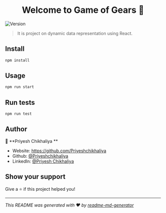 <h1 align="center">Welcome to Game of Gears  👋</h1>
<p>
  <img alt="Version" src="https://img.shields.io/badge/version-0.1.0-blue.svg?cacheSeconds=2592000" />
</p>

> It is project on dynamic data representation using React.

## Install

```sh
npm install
```

## Usage

```sh
npm run start
```

## Run tests

```sh
npm run test
```

## Author

👤 **Priyesh Chikhaliya **

* Website: https://github.com/Priyeshchikhaliya
* Github: [@Priyeshchikhaliya](https://github.com/Priyeshchikhaliya)
* LinkedIn: [@Priyesh Chikhaliya ](https://www.linkedin.com/in/priyesh-chikhaliya-a11753151)

## Show your support

Give a ⭐️ if this project helped you!

***
_This README was generated with ❤️ by [readme-md-generator](https://github.com/kefranabg/readme-md-generator)_
